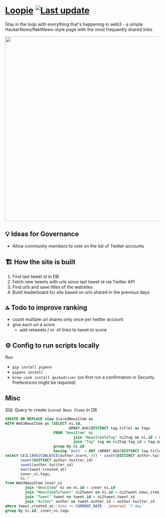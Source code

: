 # [Loopie](https://www.loopie.site/) [![Last update](https://github.com/midnight-madman/Loopie/actions/workflows/Run-tasks-on-schedule.yaml/badge.svg)](https://github.com/midnight-madman/Loopie/actions/workflows/Run-tasks-on-schedule.yaml)

Stay in the loop with everything that's happening in web3 - a simple HackerNews/RektNews-style page with the most
frequently shared links

<img src="https://user-images.githubusercontent.com/94986441/193413164-d66b76b9-b747-4043-b260-258c37a6d979.png" width="600" />

## 💡 Ideas for Governance

- Allow community members to vote on the list of Twitter accounts

## 🏗 How the site is built

1. Find last tweet id in DB
2. Fetch new tweets with urls since last tweet id via Twitter API
3. Find urls and save titles of the websites
4. Build leaderboard for site based on urls shared in the previous days

## 🔝 Todo to improve ranking

- count multiple url shares only once per twitter account
- give each url a score
    - add retweets / nr. of links to tweet to score

## ⚙️ Config to run scripts locally

Run

- `pip install pipenv`
- `pipenv install`
- `brew cask install geckodriver` (on first run a confirmation in Security Preferences might be required)

## Misc

SQL Query to create `Scored News Items` in DB

```sql
CREATE OR REPLACE view ScoredNewsItem as
WITH Web3NewsItem as (SELECT ni.id,
                             ARRAY_AGG(DISTINCT tag.title) as tags
                      FROM "NewsItem" ni
                               join "NewsItemToTag" ni2tag on ni.id = ni2tag.news_item_id
                               join "Tag" tag on ni2tag.tag_id = tag.id
                      group by ni.id
                      having 'Web3' = ANY (ARRAY_AGG(DISTINCT tag.title)))
select CEIL(AVG(COALESCE(author.score, 0)) * count(DISTINCT author.twitter_id))::integer as score,
       count(DISTINCT author.twitter_id)                                                 as count_unique_authors,
       count(author.twitter_id)                                                          as author_ids,
       max(tweet.created_at)                                                             as last_tweet_date,
       inner_ni.tags,
       ni.*
from Web3NewsItem inner_ni
         join "NewsItem" ni on ni.id = inner_ni.id
         join "NewsItemToTweet" ni2tweet on ni.id = ni2tweet.news_item_id
         join "Tweet" tweet on tweet.id = ni2tweet.tweet_id
         join "Author" author on tweet.author_id = author.twitter_id
where tweet.created_at::date >= CURRENT_DATE - interval '7 day'
group by ni.id, inner_ni.tags
```

